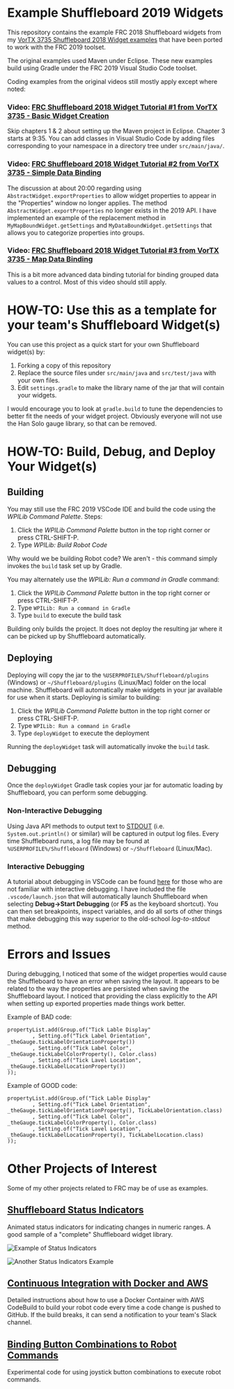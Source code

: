 # Example Shuffleboard 2019 Widgets

This repository contains the example FRC 2018 Shuffleboard widgets from my [VorTX 3735 Shuffleboard 2018 Widget examples](https://github.com/nleach999/Vortx3735.Shuffleboard.2018.WidgetTutorial "2018 Widget Repository") that have been ported to work with the FRC 2019 toolset.


The original examples used Maven under Eclipse.  These new examples build using Gradle under the FRC 2019 Visual Studio Code toolset.

Coding examples from the original videos still mostly apply except where noted:

### Video: [FRC Shuffleboard 2018 Widget Tutorial #1 from VorTX 3735 - Basic Widget Creation](https://youtu.be/suUSfivl3Og "Tutorial Video 1")

Skip chapters 1 & 2 about setting up the Maven project in Eclipse. Chapter 3 starts at 9:35.  You can add classes in Visual Studio Code
by adding files corresponding to your namespace in a directory tree under `src/main/java/`.


### Video: [FRC Shuffleboard 2018 Widget Tutorial #2 from VorTX 3735 - Simple Data Binding](https://youtu.be/Z8LCRqs8a9E "Tutorial Video 2")

The discussion at about 20:00 regarding using `AbstractWidget.exportProperties` to allow widget properties to appear in the "Properties" window no longer applies. 
The method `AbstractWidget.exportProperties` no longer exists in the 2019 API.  I have implemented an example of the replacement method in `MyMapBoundWidget.getSettings` and 
`MyDataBoundWidget.getSettings` that allows you to categorize properties into groups.

### Video: [FRC Shuffleboard 2018 Widget Tutorial #3 from VorTX 3735 - Map Data Binding](https://youtu.be/12kJ4ET6_x0 "Tutorial Video 3")
This is a bit more advanced data binding tutorial for binding grouped data values to a control.  Most of this video should still apply.


# HOW-TO: Use this as a template for your team's Shuffleboard Widget(s)

You can use this project as a quick start for your own Shuffleboard widget(s) by:

1. Forking a copy of this repository
2. Replace the source files under `src/main/java` and `src/test/java` with your own files.
3. Edit `settings.gradle` to make the library name of the jar that will contain your widgets.

I would encourage you to look at `gradle.build` to tune the dependencies to better fit the needs of your widget project.  Obviously everyone will not use the Han Solo gauge library, so that can be removed.

# HOW-TO: Build, Debug, and Deploy Your Widget(s)

## Building

You may still use the FRC 2019 VSCode IDE and build the code using the *WPILib Command Palette*.  Steps:

1. Click the *WPILib Command Palette* button in the top right corner or press CTRL-SHIFT-P.
2. Type *WPILib: Build Robot Code*

Why would we be building Robot code?  We aren't - this command simply invokes the `build` task set up by Gradle.


You may alternately use the *WPILib: Run a command in Gradle* command:

1. Click the *WPILib Command Palette* button in the top right corner or press CTRL-SHIFT-P.
2. Type `WPILib: Run a command in Gradle`
3. Type `build` to execute the build task

Building only builds the project.  It does not deploy the resulting jar where it can be picked up by Shuffleboard automatically.

## Deploying

Deploying will copy the jar to the `%USERPROFILE%/Shuffleboard/plugins` (Windows) or `~/Shuffleboard/plugins` (Linux/Mac) folder on the local machine.  Shuffleboard will automatically make widgets in your jar available for use when it starts. Deploying is similar to building:

1. Click the *WPILib Command Palette* button in the top right corner or press CTRL-SHIFT-P.
2. Type `WPILib: Run a command in Gradle`
3. Type `deployWidget` to execute the deployment

Running the `deployWidget` task will automatically invoke the `build` task.

## Debugging

Once the `deployWidget` Gradle task copies your jar for automatic loading by Shuffleboard, you can perform some debugging.

### Non-Interactive Debugging
Using Java API methods to output text to [STDOUT](https://en.wikipedia.org/wiki/Standard_streams "Learn about standard streams") (i.e. `System.out.println()` or similar) will be captured in output log files.  Every time Shuffleboard runs, 
a log file may be found at `%USERPROFILE%/Shuffleboard` (Windows) or `~/Shuffleboard` (Linux/Mac).  

### Interactive Debugging
A tutorial about debugging in VSCode can be found [here](https://code.visualstudio.com/docs/java/java-debugging "Java Debuggin in VSCode") for those who are not familiar with interactive debugging.  I have included the file `.vscode/launch.json` that will automatically launch Shuffleboard when selecting **Debug->Start Debugging** (or **F5** as the keyboard shortcut).  You can then set breakpoints, inspect variables, and do all sorts of other things that make debugging this way superior to the old-school *log-to-stdout* method.


# Errors and Issues
During debugging, I noticed that some of the widget properties would cause the Shuffleboard to have an error when saving the layout.  It appears to be related to the way the properties are persisted when saving the Shuffleboard layout.  I noticed that providing the class explicitly to the API when setting up exported properties made things work better.

Example of BAD code:
```
propertyList.add(Group.of("Tick Lable Display"
		, Setting.of("Tick Label Orientation", _theGauge.tickLabelOrientationProperty())
		, Setting.of("Tick Label Color", _theGauge.tickLabelColorProperty(), Color.class)
		, Setting.of("Tick Lavel Location", _theGauge.tickLabelLocationProperty())
));

```

Example of GOOD code:
```
propertyList.add(Group.of("Tick Lable Display"
		, Setting.of("Tick Label Orientation", _theGauge.tickLabelOrientationProperty(), TickLabelOrientation.class)
		, Setting.of("Tick Label Color", _theGauge.tickLabelColorProperty(), Color.class)
		, Setting.of("Tick Lavel Location", _theGauge.tickLabelLocationProperty(), TickLabelLocation.class)
));

```


# Other Projects of Interest

Some of my other projects related to FRC may be of use as examples.


## [Shuffleboard Status Indicators](https://github.com/nleach999/Vortx3735.Shuffleboard.2019.StatusIndicators "Shuffleboard Status Indicators") 

Animated status indicators for indicating changes in numeric ranges.  A good sample of a "complete" Shuffleboard widget library.

![Example of Status Indicators](https://raw.githubusercontent.com/nleach999/Vortx3735.Shuffleboard.2019.StatusIndicators/master/images/pulser.gif)

![Another Status Indicators Example](https://raw.githubusercontent.com/nleach999/Vortx3735.Shuffleboard.2019.StatusIndicators/master/images/wobbler.gif)


## [Continuous Integration with Docker and AWS](https://github.com/nleach999/VorTx3735.Docker.2019.CI)

Detailed instructions about how to use a Docker Container with AWS CodeBuild to build your robot code every time a code change is pushed to GitHub.  If the build breaks, it can send a notification to your team's Slack channel.


## [Binding Button Combinations to Robot Commands](https://github.com/nleach999/Vortx3735.Robot.2019.ComboButton)

Experimental code for using joystick button combinations to execute robot commands.
